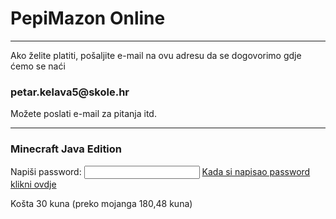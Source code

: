 <!DOCTYPE html>
<html>
    <head>
        <title>PepiMazon Online</title>
        <body>
            <h1>PepiMazon Online</h1>
            <hr>
            <p>Ako želite platiti, pošaljite e-mail na ovu adresu da se dogovorimo gdje ćemo se naći</p>
            <h3>petar.kelava5@skole.hr</h3>
            <p>Možete poslati e-mail za pitanja itd.</p>
            <hr>
            <h3>Minecraft Java Edition</h3>
            Napiši password: <input id='password' type='text'  />
<a href="https://tlauncher.org/en/" onclick="javascript:return validatePass()">Kada si napisao password klikni ovdje </a>
<script>
function validatePass(){
    if(document.getElementById('password').value == 'Oe34Ph'){
        return true;
    }else{
        alert('pogrešan password!!');
        return false;
    }
}
</script>
            </script>
            <p>Košta 30 kuna (preko mojanga 180,48 kuna)</p>
        </body>
    </head>
</html>
